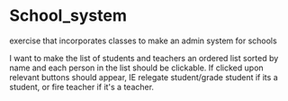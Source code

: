 # School_system
exercise that incorporates classes to make an admin system for schools

I want to make the list of students and teachers an ordered list sorted by name and each person in the list should be clickable. 
If clicked upon relevant buttons should appear, IE relegate student/grade student if its a student, or fire teacher if it's a teacher.
